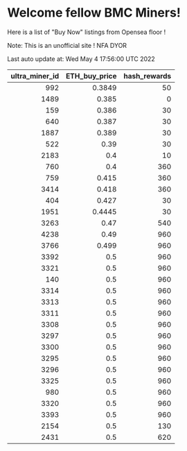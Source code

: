 # Welcome fellow BMC Miners!
Here is a list of "Buy Now" listings from Opensea floor !

Note: This is an unofficial site ! NFA DYOR


Last auto update at: Wed May  4 17:56:00 UTC 2022


|   ultra_miner_id |   ETH_buy_price |   hash_rewards |
|-----------------:|----------------:|---------------:|
|              992 |          0.3849 |             50 |
|             1489 |          0.385  |              0 |
|              159 |          0.386  |             30 |
|              640 |          0.387  |             30 |
|             1887 |          0.389  |             30 |
|              522 |          0.39   |             30 |
|             2183 |          0.4    |             10 |
|              760 |          0.4    |            360 |
|              759 |          0.415  |            360 |
|             3414 |          0.418  |            360 |
|              404 |          0.427  |             30 |
|             1951 |          0.4445 |             30 |
|             3263 |          0.47   |            540 |
|             4238 |          0.49   |            960 |
|             3766 |          0.499  |            960 |
|             3392 |          0.5    |            960 |
|             3321 |          0.5    |            960 |
|              140 |          0.5    |            960 |
|             3314 |          0.5    |            960 |
|             3313 |          0.5    |            960 |
|             3311 |          0.5    |            960 |
|             3308 |          0.5    |            960 |
|             3297 |          0.5    |            960 |
|             3300 |          0.5    |            960 |
|             3295 |          0.5    |            960 |
|             3296 |          0.5    |            960 |
|             3325 |          0.5    |            960 |
|              980 |          0.5    |            960 |
|             3320 |          0.5    |            960 |
|             3393 |          0.5    |            960 |
|             2154 |          0.5    |            130 |
|             2431 |          0.5    |            620 |